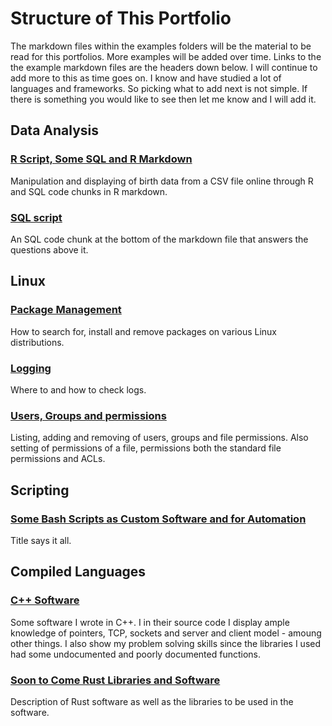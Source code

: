 # Structure of This Portfolio

The markdown files within the examples folders will be the material to be read for this portfolios. More examples will be added over time.
Links to the the example markdown files are the headers down below. I will continue to add more to this as time goes on. I know and have studied a lot of languages and frameworks. So picking what to add next is not simple. If there is something you would like to see then let me know and I will add it.

## Data Analysis

### [R Script, Some SQL and R Markdown](examples/rmarkdown-and-sql-built-births-display.md)

Manipulation and displaying of birth data from a CSV file online through R and SQL code chunks in R markdown.

### [SQL script](examples/sql-final.md)

An SQL code chunk at the bottom of the markdown file that answers the questions above it.

## Linux

### [Package Management](examples/linux-package-management.md)

How to search for, install and remove packages on various Linux distributions.

### [Logging](examples/linux-logging.md)

Where to and how to check logs.

### [Users, Groups and permissions](examples/linux-admin.md)

Listing, adding and removing of users, groups and file permissions. Also setting of permissions of a file, permissions both the standard file permissions and ACLs.

## Scripting

### [Some Bash Scripts as Custom Software and for Automation](examples/scripting.md)

Title says it all.

## Compiled Languages

### [C++ Software](examples/c++.md)

Some software I wrote in C++. I in their source code I display ample knowledge of pointers, TCP, sockets and server and client model - amoung other things. I also show my problem solving skills since the libraries I used had some undocumented and poorly documented functions.

### [Soon to Come Rust Libraries and Software](examples/rust.md)

Description of Rust software as well as the libraries to be used in the software.
